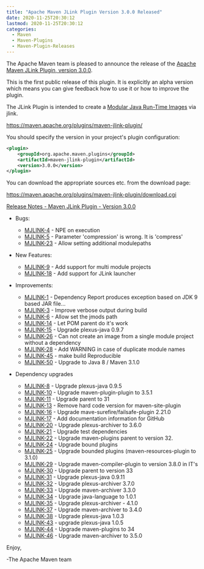 ```yaml
---
title: "Apache Maven JLink Plugin Version 3.0.0 Released"
date: 2020-11-25T20:30:12
lastmod: 2020-11-25T20:30:12
categories:
  - Maven
  - Maven-Plugins
  - Maven-Plugin-Releases
---
```

The Apache Maven team is pleased to announce the release of the 
[Apache Maven JLink Plugin, version 3.0.0](https://maven.apache.org/plugins/maven-jlink-plugin/).

This is the first public release of this plugin. It is explicitly an alpha version which 
means you can give feedback how to use it or how to improve the plugin.

The JLink Plugin is intended to create a [Modular Java Run-Time Images](https://openjdk.java.net/jeps/220) via jlink.

https://maven.apache.org/plugins/maven-jlink-plugin/

You should specify the version in your project's plugin configuration:

```xml
<plugin>
    <groupId>org.apache.maven.plugins</groupId>
    <artifactId>maven-jlink-plugin</artifactId>
    <version>3.0.0</version>
</plugin>
``` 

You can download the appropriate sources etc. from the download page:

https://maven.apache.org/plugins/maven-jlink-plugin/download.cgi

<!-- more -->

[Release Notes - Maven JLink Plugin - Version 3.0.0](https://issues.apache.org/jira/secure/ReleaseNote.jspa?projectId=12321432&version=12343851)

* Bugs:

  * [MJLINK-4](https://issues.apache.org/jira/browse/MJLINK-4) - NPE on execution
  * [MJLINK-5](https://issues.apache.org/jira/browse/MJLINK-5) - Parameter 'compression' is wrong. It is 'compress'
  * [MJLINK-23](https://issues.apache.org/jira/browse/MJLINK-23) - Allow setting additional modulepaths

* New Features:

  * [MJLINK-9](https://issues.apache.org/jira/browse/MJLINK-9) - Add support for multi module projects
  * [MJLINK-18](https://issues.apache.org/jira/browse/MJLINK-18) - Add support for JLink launcher

* Improvements:

  * [MJLINK-1](https://issues.apache.org/jira/browse/MJLINK-1) - Dependency Report produces exception based on JDK 9 based JAR file...
  * [MJLINK-3](https://issues.apache.org/jira/browse/MJLINK-3) - Improve verbose output during build
  * [MJLINK-6](https://issues.apache.org/jira/browse/MJLINK-6) - Allow set the jmods path
  * [MJLINK-14](https://issues.apache.org/jira/browse/MJLINK-14) - Let POM parent do it's work
  * [MJLINK-15](https://issues.apache.org/jira/browse/MJLINK-15) - Upgrade plexus-java 0.9.7
  * [MJLINK-26](https://issues.apache.org/jira/browse/MJLINK-26) - Can not create an image from a single module project without a dependency
  * [MJLINK-28](https://issues.apache.org/jira/browse/MJLINK-28) - Add WARNING in case of duplicate module names
  * [MJLINK-45](https://issues.apache.org/jira/browse/MJLINK-45) - make build Reproducible
  * [MJLINK-50](https://issues.apache.org/jira/browse/MJLINK-50) - Upgrade to Java 8 / Maven 3.1.0

* Dependency upgrades

  * [MJLINK-8](https://issues.apache.org/jira/browse/MJLINK-8) - Upgrade plexus-java 0.9.5
  * [MJLINK-10](https://issues.apache.org/jira/browse/MJLINK-10) - Upgrade maven-plugin-plugin to 3.5.1
  * [MJLINK-11](https://issues.apache.org/jira/browse/MJLINK-11) - Upgrade parent to 31
  * [MJLINK-13](https://issues.apache.org/jira/browse/MJLINK-13) - Remove hard code version for maven-site-plugin
  * [MJLINK-16](https://issues.apache.org/jira/browse/MJLINK-16) - Upgrade mave-surefire/failsafe-plugin 2.21.0
  * [MJLINK-17](https://issues.apache.org/jira/browse/MJLINK-17) - Add documentation information for GitHub
  * [MJLINK-20](https://issues.apache.org/jira/browse/MJLINK-20) - Upgrade plexus-archiver to 3.6.0
  * [MJLINK-21](https://issues.apache.org/jira/browse/MJLINK-21) - Upgrade test dependencies
  * [MJLINK-22](https://issues.apache.org/jira/browse/MJLINK-22) - Upgrade maven-plugins parent to version 32.
  * [MJLINK-24](https://issues.apache.org/jira/browse/MJLINK-24) - Upgrade bound plugins
  * [MJLINK-25](https://issues.apache.org/jira/browse/MJLINK-25) - Upgrade bounded plugins (maven-resources-plugin to 3.1.0)
  * [MJLINK-29](https://issues.apache.org/jira/browse/MJLINK-29) - Upgrade maven-compiler-plugin to version 3.8.0 in IT's
  * [MJLINK-30](https://issues.apache.org/jira/browse/MJLINK-30) - Upgrade parent to version 33
  * [MJLINK-31](https://issues.apache.org/jira/browse/MJLINK-31) - Upgrade plexus-java 0.9.11
  * [MJLINK-32](https://issues.apache.org/jira/browse/MJLINK-32) - Upgrade plexus-archiver 3.7.0
  * [MJLINK-33](https://issues.apache.org/jira/browse/MJLINK-33) - Upgrade maven-archiver 3.3.0
  * [MJLINK-34](https://issues.apache.org/jira/browse/MJLINK-34) - Upgrade java-language to 1.0.1
  * [MJLINK-35](https://issues.apache.org/jira/browse/MJLINK-35) - Upgrade plexus-archiver - 4.1.0
  * [MJLINK-37](https://issues.apache.org/jira/browse/MJLINK-37) - Upgrade maven-archiver to 3.4.0
  * [MJLINK-38](https://issues.apache.org/jira/browse/MJLINK-38) - Upgrade plexus-java 1.0.3
  * [MJLINK-43](https://issues.apache.org/jira/browse/MJLINK-43) - upgrade plexus-java 1.0.5
  * [MJLINK-44](https://issues.apache.org/jira/browse/MJLINK-44) - Upgrade maven-plugins to 34
  * [MJLINK-46](https://issues.apache.org/jira/browse/MJLINK-46) - Upgrade maven-archiver to 3.5.0


Enjoy,

-The Apache Maven team
